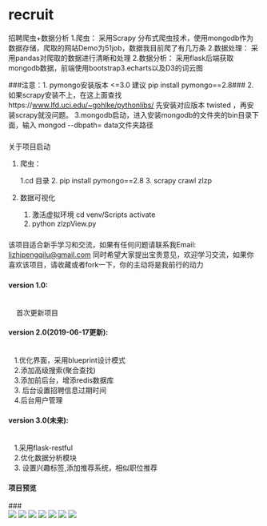 # recruit
招聘爬虫+数据分析
1.爬虫：
    采用Scrapy 分布式爬虫技术，使用mongodb作为数据存储，爬取的网站Demo为51job，数据我目前爬了有几万条
2.数据处理：
     采用pandas对爬取的数据进行清晰和处理
2.数据分析：
    采用flask后端获取mongodb数据，前端使用bootstrap3.echarts以及D3的词云图

###注意：1. pymongo安装版本 <=3.0 建议 pip install pymongo==2.8###
        2. 如果scrapy安装不上，在这上面查找https://www.lfd.uci.edu/~gohlke/pythonlibs/ 先安装对应版本 twisted ，再安装scrapy就没问题。
        3.mongodb启动，进入安装mongodb的文件夹的bin目录下面，输入 mongod --dbpath= data文件夹路径
#####

###
关于项目启动
1. 爬虫：
    
   1.cd 目录
   2. pip install pymongo==2.8
   3. scrapy crawl zlzp
2. 数据可视化
   1. 激活虚拟环境 cd venv/Scripts
                  activate
   2. python zlzpView.py
###
       
###
该项目适合新手学习和交流，如果有任何问题请联系我Email: lizhipengqilu@gmail.com
同时希望大家提出宝贵意见，欢迎学习交流，如果你喜欢该项目，请收藏或者fork一下，你的主动将是我前行的动力

###
<h4>version 1.0:</h4></br>
&nbsp; &nbsp;         首次更新项目</br>
<h4>version 2.0(2019-06-17更新):</h4></br>
 &nbsp;&nbsp;         1.优化界面，采用blueprint设计模式</br>
   &nbsp;&nbsp;        2.添加高级搜索(聚合查找)</br>
    &nbsp;&nbsp;       3.添加前后台，增添redis数据库</br>
   &nbsp;&nbsp;        3. 后台设置招聘信息过期时间</br>
    &nbsp;&nbsp;       4.后台用户管理</br>
<h4>version 3.0(未来):</h4></br>
   &nbsp;&nbsp;        1.采用flask-restful</br>
    &nbsp;&nbsp;       2.优化数据分析模块</br>
    &nbsp;&nbsp;       3. 设置兴趣标签,添加推荐系统，相似职位推荐</br>
<h4>项目预览</h4>
###</br>
<img src="https://github.com/Frank-qlu/recruit/blob/master/%E6%8B%9B%E8%81%98%E7%88%AC%E8%99%AB/images/1.png" />
<img src="https://github.com/Frank-qlu/recruit/blob/master/%E6%8B%9B%E8%81%98%E7%88%AC%E8%99%AB/images/2.png" />
<img src="https://github.com/Frank-qlu/recruit/blob/master/%E6%8B%9B%E8%81%98%E7%88%AC%E8%99%AB/images/wordcount.png" />
<img src="https://github.com/Frank-qlu/recruit/blob/master/%E6%8B%9B%E8%81%98%E7%88%AC%E8%99%AB/images/education.png" />
<img src="https://github.com/Frank-qlu/recruit/blob/master/%E6%8B%9B%E8%81%98%E7%88%AC%E8%99%AB/images/experience.png" />
<img src="https://github.com/Frank-qlu/recruit/blob/master/%E6%8B%9B%E8%81%98%E7%88%AC%E8%99%AB/images/search.png" />
<img src="https://github.com/Frank-qlu/recruit/blob/master/%E6%8B%9B%E8%81%98%E7%88%AC%E8%99%AB/images/back.png" />